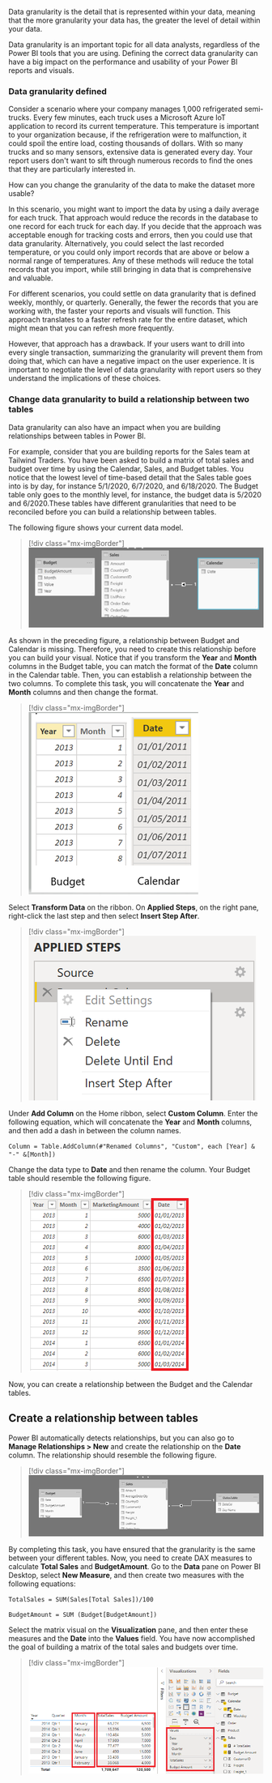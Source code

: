 Data granularity is the detail that is represented within your data, meaning that the more granularity your data has, the greater the level of detail within your data.

Data granularity is an important topic for all data analysts, regardless of the Power BI tools that you are using. Defining the correct data granularity can have a big impact on the performance and usability of your Power BI reports and visuals.

### Data granularity defined

Consider a scenario where your company manages 1,000 refrigerated semi-trucks. Every few minutes, each truck uses a Microsoft Azure IoT application to record its current temperature. This temperature is important to your organization because, if the refrigeration were to malfunction, it could spoil the entire load, costing thousands of dollars. With so many trucks and so many sensors, extensive data is generated every day. Your report users don't want to sift through numerous records to find the ones that they are particularly interested in.

How can you change the granularity of the data to make the dataset more usable?

In this scenario, you might want to import the data by using a daily average for each truck. That approach would reduce the records in the database to one record for each truck for each day. If you decide that the approach was acceptable enough for tracking costs and errors, then you could use that data granularity. Alternatively, you could select the last recorded temperature, or you could only import records that are above or below a normal range of temperatures. Any of these methods will reduce the total records that you import, while still bringing in data that is comprehensive and valuable.

For different scenarios, you could settle on data granularity that is defined weekly, monthly, or quarterly. Generally, the fewer the records that you are working with, the faster your reports and visuals will function. This approach translates to a faster refresh rate for the entire dataset, which might mean that you can refresh more frequently.

However, that approach has a drawback. If your users want to drill into every single transaction, summarizing the granularity will prevent them from doing that, which can have a negative impact on the user experience. It is important to negotiate the level of data granularity with report users so they understand the implications of these choices.

### Change data granularity to build a relationship between two tables

Data granularity can also have an impact when you are building relationships between tables in Power BI.

For example, consider that you are building reports for the Sales team at Tailwind Traders. You have been asked to build a matrix of total sales and budget over time by using the Calendar, Sales, and Budget tables. You notice that the lowest level of time-based detail that the Sales table goes into is by day, for instance 5/1/2020, 6/7/2020, and 6/18/2020. The Budget table only goes to the monthly level, for instance, the budget data is 5/2020 and 6/2020.These tables have different granularities that need to be reconciled before you can build a relationship between tables.

The following figure shows your current data model.

> [!div class="mx-imgBorder"]
> [![Screenshot of data granularity in a data model.](../media/05-data-granularity-example-01-ss.png)](../media/05-data-granularity-example-01-ss.png#lightbox)

As shown in the preceding figure, a relationship between Budget and Calendar is missing. Therefore, you need to create this relationship before you can build your visual. Notice that if you transform the **Year** and **Month** columns in the Budget table, you can match the format of the **Date** column in the Calendar table. Then, you can establish a relationship between the two columns. To complete this task, you will concatenate the **Year** and **Month** columns and then change the format.

> [!div class="mx-imgBorder"]
> [![Screenshot of the Budget and Calendar tables.](../media/05-budget-calendar-tables-9-ss.png)](../media/05-budget-calendar-tables-9-ss.png#lightbox)

Select **Transform Data** on the ribbon. On **Applied Steps**, on the right pane, right-click the last step and then select **Insert Step After**.

> [!div class="mx-imgBorder"]
> [![Screenshot of the Applied Steps Visual's Edit Settings context menu.](../media/05-applied-steps-10-ss.png)](../media/05-applied-steps-10-ss.png#lightbox)

Under **Add Column** on the Home ribbon, select **Custom Column**. Enter the following equation, which will concatenate the **Year** and **Month** columns, and then add a dash in between the column names.

```dax
Column = Table.AddColumn(#"Renamed Columns", "Custom", each [Year] & "-" &[Month])
```

Change the data type to **Date** and then rename the column. Your Budget table should resemble the following figure.

> [!div class="mx-imgBorder"]
> [![Screenshot of the custom column for date.](../media/05-custom-column-date-02-ssm.png)](../media/05-custom-column-date-02-ssm.png#lightbox)

Now, you can create a relationship between the Budget and the Calendar tables.

## Create a relationship between tables

Power BI automatically detects relationships, but you can also go to **Manage Relationships > New** and create the relationship on the **Date** column. The relationship should resemble the following figure.

> [!div class="mx-imgBorder"]
> [![Screenshot of establishing relationships.](../media/05-establishing-relationships-03-ssm.png)](../media/05-establishing-relationships-03-ssm.png#lightbox)

By completing this task, you have ensured that the granularity is the same between your different tables. Now, you need to create DAX measures to calculate **Total Sales** and **BudgetAmount**. Go to the **Data** pane on Power BI Desktop, select **New Measure**, and then create two measures with the following equations:

```dax
TotalSales = SUM(Sales[Total Sales])/100
```

```dax
BudgetAmount = SUM (Budget[BudgetAmount])
```

Select the matrix visual on the **Visualization** pane, and then enter these measures and the **Date** into the **Values** field. You have now accomplished the goal of building a matrix of the total sales and budgets over time.

> [!div class="mx-imgBorder"]
> [![Screenshot of the Matrix visual being built.](../media/05-matrix-visual-being-built-04-ssm.png)](../media/05-matrix-visual-being-built-04-ssm.png#lightbox)

